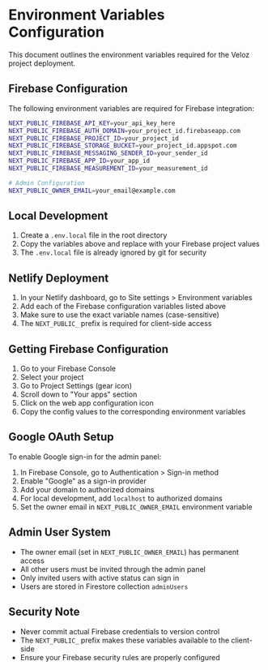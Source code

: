 # Environment Variables Configuration

This document outlines the environment variables required for the Veloz project deployment.

## Firebase Configuration

The following environment variables are required for Firebase integration:

```bash
NEXT_PUBLIC_FIREBASE_API_KEY=your_api_key_here
NEXT_PUBLIC_FIREBASE_AUTH_DOMAIN=your_project_id.firebaseapp.com
NEXT_PUBLIC_FIREBASE_PROJECT_ID=your_project_id
NEXT_PUBLIC_FIREBASE_STORAGE_BUCKET=your_project_id.appspot.com
NEXT_PUBLIC_FIREBASE_MESSAGING_SENDER_ID=your_sender_id
NEXT_PUBLIC_FIREBASE_APP_ID=your_app_id
NEXT_PUBLIC_FIREBASE_MEASUREMENT_ID=your_measurement_id

# Admin Configuration
NEXT_PUBLIC_OWNER_EMAIL=your_email@example.com
```

## Local Development

1. Create a `.env.local` file in the root directory
2. Copy the variables above and replace with your Firebase project values
3. The `.env.local` file is already ignored by git for security

## Netlify Deployment

1. In your Netlify dashboard, go to Site settings > Environment variables
2. Add each of the Firebase configuration variables listed above
3. Make sure to use the exact variable names (case-sensitive)
4. The `NEXT_PUBLIC_` prefix is required for client-side access

## Getting Firebase Configuration

1. Go to your Firebase Console
2. Select your project
3. Go to Project Settings (gear icon)
4. Scroll down to "Your apps" section
5. Click on the web app configuration icon
6. Copy the config values to the corresponding environment variables

## Google OAuth Setup

To enable Google sign-in for the admin panel:

1. In Firebase Console, go to Authentication > Sign-in method
2. Enable "Google" as a sign-in provider
3. Add your domain to authorized domains
4. For local development, add `localhost` to authorized domains
5. Set the owner email in `NEXT_PUBLIC_OWNER_EMAIL` environment variable

## Admin User System

- The owner email (set in `NEXT_PUBLIC_OWNER_EMAIL`) has permanent access
- All other users must be invited through the admin panel
- Only invited users with active status can sign in
- Users are stored in Firestore collection `adminUsers`

## Security Note

- Never commit actual Firebase credentials to version control
- The `NEXT_PUBLIC_` prefix makes these variables available to the client-side
- Ensure your Firebase security rules are properly configured
